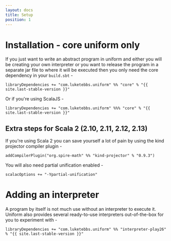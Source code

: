 ```yaml
---
layout: docs
title: Setup
position: 1
---
```


# Installation - core uniform only

If you just want to write an abstract program in uniform and either
you will be creating your own interpreter or you want to release the
program in a separate jar file to where it will be executed then you
only need the core dependency in your `build.sbt` -

```
libraryDependencies += "com.luketebbs.uniform" %% "core" % "{{ site.last-stable-version }}"
```

Or if you're using ScalaJS - 

```
libraryDependencies += "com.luketebbs.uniform" %%% "core" % "{{ site.last-stable-version }}"
```

## Extra steps for Scala 2 (2.10, 2.11, 2.12, 2.13)

If you're using Scala 2 you can save yourself a lot of pain by using the kind projector compiler plugin - 

```
addCompilerPlugin("org.spire-math" %% "kind-projector" % "0.9.3")
```

You will also need partial unification enabled - 

```
scalacOptions += "-Ypartial-unification"
```

# Adding an interpreter

A program by itself is not much use without an interpreter to execute
it. Uniform also provides several ready-to-use interpreters
out-of-the-box for you to experiment with - 

```
libraryDependencies += "com.luketebbs.uniform" %% "interpreter-play26" % "{{ site.last-stable-version }}"
```

